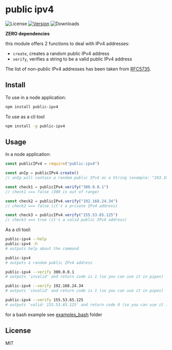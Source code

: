 # public ipv4

![License](https://img.shields.io/github/license/rmi7/public-ipv4.svg?style=flat-square)
[![Version](https://img.shields.io/npm/v/public-ipv4.svg?style=flat-square&label=version)](https://www.npmjs.com/package/public-ipv4)
![Downloads](https://img.shields.io/npm/dt/public-ipv4.svg)

**ZERO dependencies**

this module offers 2 functions to deal with IPv4 addresses:
- `create`, creates a random public IPv4 address
- `verify`, verifies a string to be a valid public IPv4 address

The list of non-public IPv4 addresses has been taken from [RFC5735](https://tools.ietf.org/html/rfc5735).

## Install

To use in a node application:
```bash
npm install public-ipv4
```

To use as a cli tool
```bash
npm install -g public-ipv4
```

## Usage

In a node application:
```javascript
const publicIPv4 = require("public-ipv4")

const anIp = publicIPv4.create()
// anIp will contain a random public IPv4 as a String (example: "203.16.43.67")

const check1 = publicIPv4.verify("300.0.0.1")
// check1 === false (300 is out of range)

const check2 = publicIPv4.verify("192.168.24.34")
// check2 === false (it's a private IPv4 address)

const check3 = publicIPv4.verify("155.53.65.125")
// check3 === true (it's a valid public IPv4 address)
```

As a cli tool:
```bash
public-ipv4 --help
public-ipv4 -h
# outputs help about the command

public-ipv4
# outputs a random public IPv4 address

public-ipv4 --verify 300.0.0.1
# outputs 'invalid' and return code is 1 (so you can use it in pipes)

public-ipv4 --verify 192.168.24.34
# outputs 'invalid' and return code is 1 (so you can use it in pipes)

public-ipv4 --verify 155.53.65.125
# outputs 'valid: 155.53.65.125' and return code 0 (so you can use it in pipes)
```

for a bash example see [examples_bash](examples_bash/) folder

## License

MIT
